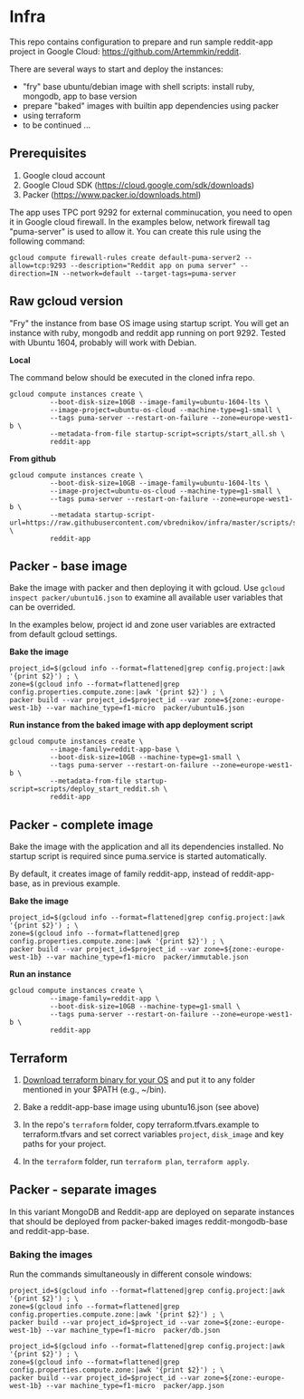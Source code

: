 # Infra

This repo contains configuration to prepare and run sample reddit-app project in Google Cloud: https://github.com/Artemmkin/reddit.

There are several ways to start and deploy the instances:
- "fry" base ubuntu/debian image with shell scripts: install ruby, mongodb, app to base version
- prepare "baked" images with builtin app dependencies using packer
- using terraform
- to be continued ...

## Prerequisites

1. Google cloud account
2. Google Cloud SDK (https://cloud.google.com/sdk/downloads)
3. Packer (https://www.packer.io/downloads.html)

The app uses TPC port 9292 for external comminucation, you need to open it in Google cloud firewall. In the examples below, network firewall tag "puma-server" is used to allow it. You can create this rule using the following command:

```
gcloud compute firewall-rules create default-puma-server2 --allow=tcp:9293 --description="Reddit app on puma server" --direction=IN --network=default --target-tags=puma-server
```

## Raw gcloud version

"Fry" the instance from base OS image using startup script. You will get an instance with ruby, mongodb and reddit app running on port 9292. Tested with Ubuntu 1604, probably will work with Debian.

**Local** 

The command below should be executed in the cloned infra repo.
```
gcloud compute instances create \
          --boot-disk-size=10GB --image-family=ubuntu-1604-lts \
          --image-project=ubuntu-os-cloud --machine-type=g1-small \
          --tags puma-server --restart-on-failure --zone=europe-west1-b \
          --metadata-from-file startup-script=scripts/start_all.sh \
          reddit-app
```

**From github**

```
gcloud compute instances create \
          --boot-disk-size=10GB --image-family=ubuntu-1604-lts \
          --image-project=ubuntu-os-cloud --machine-type=g1-small \
          --tags puma-server --restart-on-failure --zone=europe-west1-b \
          --metadata startup-script-url=https://raw.githubusercontent.com/vbrednikov/infra/master/scripts/start_all.sh \
          reddit-app
```


## Packer - base image

Bake the image with packer and then deploying it with gcloud. Use `gcloud inspect packer/ubuntu16.json` to examine all available user variables that can be overrided.

In the examples below, project id and zone user variables are extracted from default gcloud settings.

**Bake the image**

```
project_id=$(gcloud info --format=flattened|grep config.project:|awk '{print $2}') ; \
zone=$(gcloud info --format=flattened|grep config.properties.compute.zone:|awk '{print $2}') ; \
packer build --var project_id=$project_id --var zone=${zone:-europe-west-1b} --var machine_type=f1-micro  packer/ubuntu16.json
```

**Run instance from the baked image with app deployment script**
```
gcloud compute instances create \
          --image-family=reddit-app-base \
          --boot-disk-size=10GB --machine-type=g1-small \
          --tags puma-server --restart-on-failure --zone=europe-west1-b \
          --metadata-from-file startup-script=scripts/deploy_start_reddit.sh \
          reddit-app
```

## Packer - complete image

Bake the image with the application and all its dependencies installed. 
No startup script is required since puma.service is started automatically.

By default, it creates image of family reddit-app, instead of reddit-app-base, as in previous example.

**Bake the image**
```
project_id=$(gcloud info --format=flattened|grep config.project:|awk '{print $2}') ; \
zone=$(gcloud info --format=flattened|grep config.properties.compute.zone:|awk '{print $2}') ; \
packer build --var project_id=$project_id --var zone=${zone:-europe-west-1b} --var machine_type=f1-micro  packer/immutable.json
```

**Run an instance**
```
gcloud compute instances create \
          --image-family=reddit-app \
          --boot-disk-size=10GB --machine-type=g1-small \
          --tags puma-server --restart-on-failure --zone=europe-west1-b \
          reddit-app
```

## Terraform

1. [Download terraform binary for your OS](https://www.terraform.io/downloads.html)  and put it to any folder mentioned in your $PATH (e.g., ~/bin).

2. Bake a reddit-app-base image using ubuntu16.json (see above)

3. In the repo's `terraform` folder, copy terraform.tfvars.example to terraform.tfvars and set correct variables `project`, `disk_image` and key paths for your project.

4. In the `terraform` folder, run `terraform plan`, `terraform apply`.


## Packer - separate images

In this variant MongoDB and Reddit-app are deployed on separate instances that should be deployed from packer-baked images reddit-mongodb-base and reddit-app-base.

### Baking the images

Run the commands simultaneously in different console windows:

```
project_id=$(gcloud info --format=flattened|grep config.project:|awk '{print $2}') ; \
zone=$(gcloud info --format=flattened|grep config.properties.compute.zone:|awk '{print $2}') ; \
packer build --var project_id=$project_id --var zone=${zone:-europe-west-1b} --var machine_type=f1-micro  packer/db.json 
```

```
project_id=$(gcloud info --format=flattened|grep config.project:|awk '{print $2}') ; \
zone=$(gcloud info --format=flattened|grep config.properties.compute.zone:|awk '{print $2}') ; \
packer build --var project_id=$project_id --var zone=${zone:-europe-west-1b} --var machine_type=f1-micro  packer/app.json 
```
```
